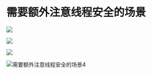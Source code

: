 # 需要额外注意线程安全的场景

![](F:\笔记\java_Study\Multithreading\asstes\需要额外注意线程安全的场景.png)

![](F:\笔记\java_Study\Multithreading\asstes\需要额外注意线程安全的场景2.png)

![](F:\笔记\java_Study\Multithreading\asstes\需要额外注意线程安全的场景3.png)

![需要额外注意线程安全的场景4](F:\笔记\java_Study\Multithreading\asstes\需要额外注意线程安全的场景4.png)